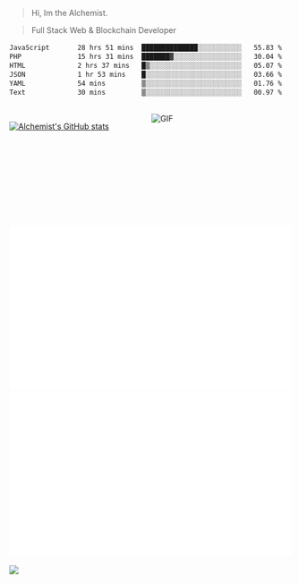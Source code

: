 > Hi, Im the Alchemist.

> Full Stack Web & Blockchain Developer


<!--START_SECTION:waka-->

```text
JavaScript       28 hrs 51 mins  ██████████████░░░░░░░░░░░   55.83 %
PHP              15 hrs 31 mins  ███████▓░░░░░░░░░░░░░░░░░   30.04 %
HTML             2 hrs 37 mins   █▒░░░░░░░░░░░░░░░░░░░░░░░   05.07 %
JSON             1 hr 53 mins    █░░░░░░░░░░░░░░░░░░░░░░░░   03.66 %
YAML             54 mins         ▒░░░░░░░░░░░░░░░░░░░░░░░░   01.76 %
Text             30 mins         ▒░░░░░░░░░░░░░░░░░░░░░░░░   00.97 %
```

<!--END_SECTION:waka-->


<br />

<img align="right" alt="GIF" src="https://user-images.githubusercontent.com/5355808/139111924-210cc6fa-9fb1-4dac-929d-6324a5836a92.gif" width="250" height="200" />

[![Alchemist's GitHub stats](https://github-readme-stats.vercel.app/api?username=DrMaxis&show_icons=true&theme=outrun&count_private=true)](#)

![](https://raw.githubusercontent.com/DrMaxis/github-stats-transparent/output/generated/overview.svg)
![](https://raw.githubusercontent.com/DrMaxis/github-stats-transparent/output/generated/languages.svg)

 
<a href="https://count.getloli.com/"><img src="https://count.getloli.com/get/@:maxis-the-alchemist?theme=rule34"></a>
<!-- https://count.getloli.com/get/@alchemist?theme=rule34 -->
<br>


